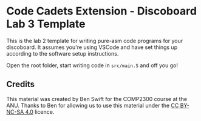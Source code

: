 # Code Cadets Extension - Discoboard Lab 3 Template

This is the lab 2 template for writing pure-asm code programs for your discoboard. It assumes you're using VSCode and have set things up according to the software setup instructions.

Open the root folder, start writing code in `src/main.S` and off you go!

## Credits

This material was created by Ben Swift for the COMP2300 course at the ANU. Thanks to Ben for allowing us to use this material under the [CC BY-NC-SA 4.0](https://creativecommons.org/licenses/by-nc-sa/4.0/) licence.